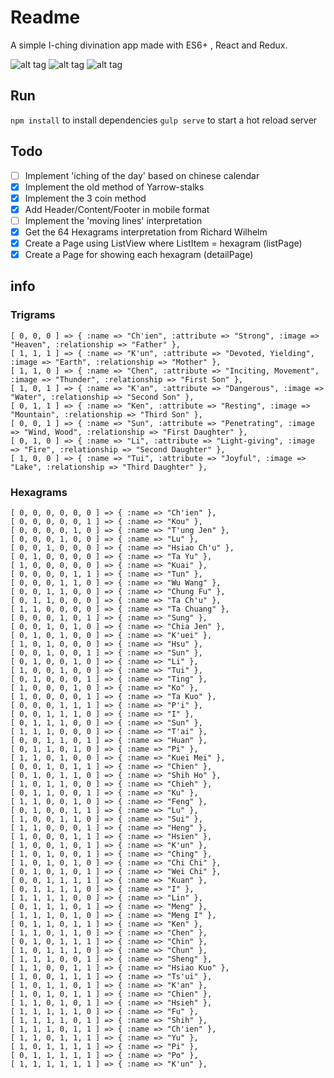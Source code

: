 # Readme

A simple I-ching divination app made with ES6+ , React and Redux.

![alt tag](https://raw.githubusercontent.com/barrabinfc/react-iching/master/src/constants/screenshots/play.png)
![alt tag](https://raw.githubusercontent.com/barrabinfc/react-iching/master/src/constants/screenshots/all.png)
![alt tag](https://raw.githubusercontent.com/barrabinfc/react-iching/master/src/constants/screenshots/detail.png)


## Run

`npm install` to install dependencies
`gulp serve` to start a hot reload server

## Todo

- [ ] Implement 'iching of the day' based on chinese calendar
- [X] Implement the old method of Yarrow-stalks
- [X] Implement the 3 coin method
- [X] Add Header/Content/Footer in mobile format
- [ ] Implement the 'moving lines' interpretation
- [X] Get the 64 Hexagrams interpretation from Richard Wilhelm
- [X] Create a Page using ListView where ListItem = hexagram (listPage)
- [X] Create a Page for showing each hexagram  (detailPage)

## info

### Trigrams

    [ 0, 0, 0 ] => { :name => "Ch'ien", :attribute => "Strong", :image => "Heaven", :relationship => "Father" },
    [ 1, 1, 1 ] => { :name => "K'un", :attribute => "Devoted, Yielding", :image => "Earth", :relationship => "Mother" },
    [ 1, 1, 0 ] => { :name => "Chen", :attribute => "Inciting, Movement", :image => "Thunder", :relationship => "First Son" },
    [ 1, 0, 1 ] => { :name => "K'an", :attribute => "Dangerous", :image => "Water", :relationship => "Second Son" },
    [ 0, 1, 1 ] => { :name => "Ken", :attribute => "Resting", :image => "Mountain", :relationship => "Third Son" },
    [ 0, 0, 1 ] => { :name => "Sun", :attribute => "Penetrating", :image => "Wind, Wood", :relationship => "First Daughter" },
    [ 0, 1, 0 ] => { :name => "Li", :attribute => "Light-giving", :image => "Fire", :relationship => "Second Daughter" },
    [ 1, 0, 0 ] => { :name => "Tui", :attribute => "Joyful", :image => "Lake", :relationship => "Third Daughter" },


### Hexagrams

    [ 0, 0, 0, 0, 0, 0 ] => { :name => "Ch'ien" },
    [ 0, 0, 0, 0, 0, 1 ] => { :name => "Kou" },
    [ 0, 0, 0, 0, 1, 0 ] => { :name => "T'ung Jen" },
    [ 0, 0, 0, 1, 0, 0 ] => { :name => "Lu" },
    [ 0, 0, 1, 0, 0, 0 ] => { :name => "Hsiao Ch'u" },
    [ 0, 1, 0, 0, 0, 0 ] => { :name => "Ta Yu" },
    [ 1, 0, 0, 0, 0, 0 ] => { :name => "Kuai" },
    [ 0, 0, 0, 0, 1, 1 ] => { :name => "Tun" },
    [ 0, 0, 0, 1, 1, 0 ] => { :name => "Wu Wang" },
    [ 0, 0, 1, 1, 0, 0 ] => { :name => "Chung Fu" },
    [ 0, 1, 1, 0, 0, 0 ] => { :name => "Ta Ch'u" },
    [ 1, 1, 0, 0, 0, 0 ] => { :name => "Ta Chuang" },
    [ 0, 0, 0, 1, 0, 1 ] => { :name => "Sung" },
    [ 0, 0, 1, 0, 1, 0 ] => { :name => "Chia Jen" },
    [ 0, 1, 0, 1, 0, 0 ] => { :name => "K'uei" },
    [ 1, 0, 1, 0, 0, 0 ] => { :name => "Hsu" },
    [ 0, 0, 1, 0, 0, 1 ] => { :name => "Sun" },
    [ 0, 1, 0, 0, 1, 0 ] => { :name => "Li" },
    [ 1, 0, 0, 1, 0, 0 ] => { :name => "Tui" },
    [ 0, 1, 0, 0, 0, 1 ] => { :name => "Ting" },
    [ 1, 0, 0, 0, 1, 0 ] => { :name => "Ko" },
    [ 1, 0, 0, 0, 0, 1 ] => { :name => "Ta Kuo" },
    [ 0, 0, 0, 1, 1, 1 ] => { :name => "P'i" },
    [ 0, 0, 1, 1, 1, 0 ] => { :name => "I" },
    [ 0, 1, 1, 1, 0, 0 ] => { :name => "Sun" },
    [ 1, 1, 1, 0, 0, 0 ] => { :name => "T'ai" },
    [ 0, 0, 1, 1, 0, 1 ] => { :name => "Huan" },
    [ 0, 1, 1, 0, 1, 0 ] => { :name => "Pi" },
    [ 1, 1, 0, 1, 0, 0 ] => { :name => "Kuei Mei" },
    [ 0, 0, 1, 0, 1, 1 ] => { :name => "Chien" },
    [ 0, 1, 0, 1, 1, 0 ] => { :name => "Shih Ho" },
    [ 1, 0, 1, 1, 0, 0 ] => { :name => "Chieh" },
    [ 0, 1, 1, 0, 0, 1 ] => { :name => "Ku" },
    [ 1, 1, 0, 0, 1, 0 ] => { :name => "Feng" },
    [ 0, 1, 0, 0, 1, 1 ] => { :name => "Lu" },
    [ 1, 0, 0, 1, 1, 0 ] => { :name => "Sui" },
    [ 1, 1, 0, 0, 0, 1 ] => { :name => "Heng" },
    [ 1, 0, 0, 0, 1, 1 ] => { :name => "Hsien" },
    [ 1, 0, 0, 1, 0, 1 ] => { :name => "K'un" },
    [ 1, 0, 1, 0, 0, 1 ] => { :name => "Ching" },
    [ 1, 0, 1, 0, 1, 0 ] => { :name => "Chi Chi" },
    [ 0, 1, 0, 1, 0, 1 ] => { :name => "Wei Chi" },
    [ 0, 0, 1, 1, 1, 1 ] => { :name => "Kuan" },
    [ 0, 1, 1, 1, 1, 0 ] => { :name => "I" },
    [ 1, 1, 1, 1, 0, 0 ] => { :name => "Lin" },
    [ 0, 1, 1, 1, 0, 1 ] => { :name => "Meng" },
    [ 1, 1, 1, 0, 1, 0 ] => { :name => "Meng I" },
    [ 0, 1, 1, 0, 1, 1 ] => { :name => "Ken" },
    [ 1, 1, 0, 1, 1, 0 ] => { :name => "Chen" },
    [ 0, 1, 0, 1, 1, 1 ] => { :name => "Chin" },
    [ 1, 0, 1, 1, 1, 0 ] => { :name => "Chun" },
    [ 1, 1, 1, 0, 0, 1 ] => { :name => "Sheng" },
    [ 1, 1, 0, 0, 1, 1 ] => { :name => "Hsiao Kuo" },
    [ 1, 0, 0, 1, 1, 1 ] => { :name => "Ts'ui" },
    [ 1, 0, 1, 1, 0, 1 ] => { :name => "K'an" },
    [ 1, 0, 1, 0, 1, 1 ] => { :name => "Chien" },
    [ 1, 1, 0, 1, 0, 1 ] => { :name => "Hsieh" },
    [ 1, 1, 1, 1, 1, 0 ] => { :name => "Fu" },
    [ 1, 1, 1, 1, 0, 1 ] => { :name => "Shih" },
    [ 1, 1, 1, 0, 1, 1 ] => { :name => "Ch'ien" },
    [ 1, 1, 0, 1, 1, 1 ] => { :name => "Yu" },
    [ 1, 0, 1, 1, 1, 1 ] => { :name => "Pi" },
    [ 0, 1, 1, 1, 1, 1 ] => { :name => "Po" },
    [ 1, 1, 1, 1, 1, 1 ] => { :name => "K'un" },
